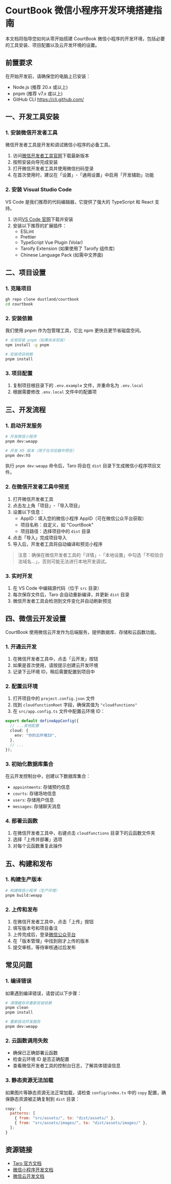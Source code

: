 # CourtBook 微信小程序开发环境搭建指南

本文档将指导您如何从零开始搭建 CourtBook 微信小程序的开发环境，包括必要的工具安装、项目配置以及云开发环境的设置。

## 前置要求

在开始开发前，请确保您的电脑上已安装：

- Node.js (推荐 20.x 或以上)
- pnpm (推荐 v7.x 或以上)
- GitHub CLI https://cli.github.com/

## 一、开发工具安装

### 1. 安装微信开发者工具

微信开发者工具是开发和调试微信小程序的必备工具。

1. 访问[微信开发者工具官网](https://developers.weixin.qq.com/miniprogram/dev/devtools/download.html)下载最新版本
2. 按照安装向导完成安装
3. 打开微信开发者工具并使用微信扫码登录
4. 在首次使用时，建议在「设置」-「通用设置」中启用「开发辅助」功能

### 2. 安装 Visual Studio Code

VS Code 是我们推荐的代码编辑器，它提供了强大的 TypeScript 和 React 支持。

1. 访问[VS Code 官网](https://code.visualstudio.com/)下载并安装
2. 安装以下推荐的扩展插件：
   - ESLint
   - Prettier
   - TypeScript Vue Plugin (Volar)
   - Taroify Extension (如果使用了 Taroify 组件库)
   - Chinese Language Pack (如需中文界面)

## 二、项目设置

### 1. 克隆项目

```bash
gh repo clone dustland/courtbook
cd courtbook
```

### 2. 安装依赖

我们使用 pnpm 作为包管理工具，它比 npm 更快且更节省磁盘空间。

```bash
# 全局安装 pnpm（如果尚未安装）
npm install -g pnpm

# 安装项目依赖
pnpm install
```

### 3. 项目配置

1. 复制项目根目录下的 `.env.example` 文件，并重命名为 `.env.local`
2. 根据需要修改 `.env.local` 文件中的配置项

## 三、开发流程

### 1. 启动开发服务

```bash
# 开发微信小程序
pnpm dev:weapp

# 开发 H5 版本（用于在浏览器中预览）
pnpm dev:h5
```

执行 `pnpm dev:weapp` 命令后，Taro 将会在 `dist` 目录下生成微信小程序项目文件。

### 2. 在微信开发者工具中预览

1. 打开微信开发者工具
2. 点击左上角「项目」-「导入项目」
3. 设置以下信息：
   - AppID：填入您的微信小程序 AppID（可在微信公众平台获取）
   - 项目名称：自定义，如 "CourtBook"
   - 项目路径：选择项目中的 `dist` 目录
4. 点击「导入」完成项目导入
5. 导入后，开发者工具将自动编译和预览小程序

> 注意：确保在微信开发者工具的「详情」-「本地设置」中勾选「不校验合法域名...」，否则可能无法进行本地开发调试。

### 3. 实时开发

1. 在 VS Code 中编辑源代码（位于 `src` 目录）
2. 每次保存文件后，Taro 会自动重新编译，并更新 `dist` 目录
3. 微信开发者工具会检测到文件变化并自动刷新预览

## 四、微信云开发设置

CourtBook 使用微信云开发作为后端服务，提供数据库、存储和云函数功能。

### 1. 开通云开发

1. 在微信开发者工具中，点击「云开发」按钮
2. 如果是首次使用，请按提示创建云开发环境
3. 记录下云环境 ID，稍后需要配置到项目中

### 2. 配置云环境

1. 打开项目中的 `project.config.json` 文件
2. 找到 `cloudfunctionRoot` 字段，确保其值为 `"cloudfunctions"`
3. 在 `src/app.config.ts` 文件中配置云环境 ID：

```typescript
export default defineAppConfig({
  // ...其他配置
  cloud: {
    env: "你的云环境ID",
  },
  // ...
});
```

### 3. 初始化数据库集合

在云开发控制台中，创建以下数据库集合：

- `appointments`: 存储预约信息
- `courts`: 存储场地信息
- `users`: 存储用户信息
- `messages`: 存储聊天消息

### 4. 部署云函数

1. 在微信开发者工具中，右键点击 `cloudfunctions` 目录下的云函数文件夹
2. 选择「上传并部署」选项
3. 对每个云函数重复此操作

## 五、构建和发布

### 1. 构建生产版本

```bash
# 构建微信小程序（生产环境）
pnpm build:weapp
```

### 2. 上传和发布

1. 在微信开发者工具中，点击「上传」按钮
2. 填写版本号和项目备注
3. 上传完成后，登录[微信公众平台](https://mp.weixin.qq.com/)
4. 在「版本管理」中找到刚才上传的版本
5. 提交审核，等待审核通过后发布

## 常见问题

### 1. 编译错误

如果遇到编译错误，请尝试以下步骤：

```bash
# 清理缓存并重新安装依赖
pnpm clean
pnpm install

# 重新启动开发服务
pnpm dev:weapp
```

### 2. 云函数调用失败

- 确保已正确部署云函数
- 检查云环境 ID 是否正确配置
- 查看微信开发者工具的控制台日志，了解具体错误信息

### 3. 静态资源无法加载

如果图片等静态资源无法正常加载，请检查 `config/index.ts` 中的 `copy` 配置，确保静态资源被正确复制到 `dist` 目录：

```javascript
copy: {
  patterns: [
    { from: "src/assets/", to: "dist/assets/" },
    { from: "src/assets/images/", to: "dist/assets/images/" },
  ];
}
```

## 资源链接

- [Taro 官方文档](https://docs.taro.zone/)
- [微信小程序开发文档](https://developers.weixin.qq.com/miniprogram/dev/framework/)
- [微信云开发文档](https://developers.weixin.qq.com/miniprogram/dev/wxcloud/basis/getting-started.html)
